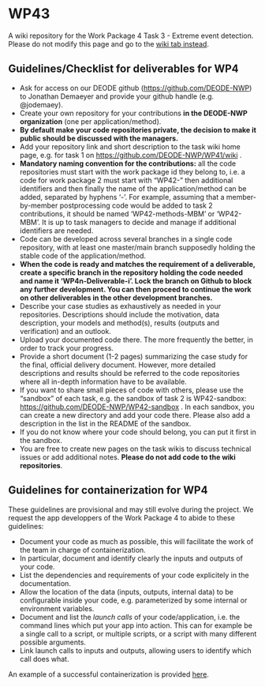 # WP43
A wiki repository for the Work Package 4 Task 3 - Extreme event detection. Please do not modify this page and go to the [wiki tab instead](https://github.com/DEODE-NWP/WP43/wiki).

## Guidelines/Checklist for deliverables for WP4

* Ask for access on our DEODE github (https://github.com/DEODE-NWP) to Jonathan Demaeyer and provide your github handle (e.g. @jodemaey).
* Create your own repository for your contributions **in the DEODE-NWP organization** (one per application/method).
* **By default make your code repositories private, the decision to make it public should be discussed with the managers.**
* Add your repository link and short description to the task wiki home page, e.g. for task 1 on https://github.com/DEODE-NWP/WP41/wiki .
* **Mandatory naming convention for the contributions:** all the code repositories must start with the work package id they belong to, i.e. a code for work package 2 must start with “WP42-” then additional identifiers and then finally the name of the application/method can be added, separated by hyphens ‘-’. For example, assuming that a member-by-member postprocessing code would be added to task 2 contributions, it should be named ‘WP42-methods-MBM’ or ‘WP42-MBM’. It is up to task managers to decide and manage if additional identifiers are needed.
* Code can be developed across several branches in a single code repository, with at least one master/main branch supposedly holding the stable code of the application/method. 
* **When the code is ready and matches the requirement of a deliverable, create a specific branch in the repository holding the code needed and name it ‘WP4n-Deliverable-i’. Lock the branch on Github to block any further development. You can then proceed to continue the work on other deliverables in the other development branches.**
* Describe your case studies as exhaustively as needed in your repositories. Descriptions should include the motivation, data description, your models and method(s), results (outputs and verification) and an outlook.
* Upload your documented code there. The more frequently the better, in order to track your progress.
* Provide a short document (1-2 pages) summarizing the case study for the final, official delivery document. However, more detailed descriptions and results should be referred to the code repositories where all in-depth information have to be available.
* If you want to share small pieces of code with others, please use the “sandbox” of each task, e.g. the sandbox of task 2 is WP42-sandbox: https://github.com/DEODE-NWP/WP42-sandbox . In each sandbox, you can create a new directory and add your code there. Please also add a description in the list in the README of the sandbox.
* If you do not know where your code should belong, you can put it first in the sandbox. 
* You are free to create new pages on the task wikis to discuss technical issues or add additional notes. **Please do not add code to the wiki repositories**.

## Guidelines for containerization for WP4

These guidelines are provisional and may still evolve during the project.
We request the app developpers of the Work Package 4 to abide to these guidelines:

* Document your code as much as possible, this will facilitate the work of the team in charge of containerization.
* In particular, document and identify clearly the inputs and outputs of your code.
* List the dependencies and requirements of your code explicitely in the documentation.
* Allow the location of the data (inputs, outputs, internal data) to be configurable inside your code, e.g. parameterized by some internal or environment variables.
* Document and list the *launch calls* of your code/application, i.e. the command lines which put your app into action. This can for example be a single call to a script, or multiple scripts, or a script with many different possible arguments.
* Link launch calls to inputs and outputs, allowing users to identify which call does what.

An example of a successful containerization is provided [here](https://github.com/DEODE-NWP/WP41-containers-task3-Surge-ThreshPB).
